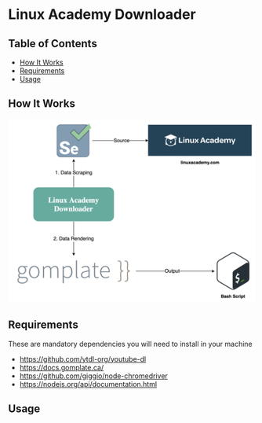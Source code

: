 # Linux Academy Downloader

## Table of Contents

<!-- START doctoc generated TOC please keep comment here to allow auto update -->
<!-- DON'T EDIT THIS SECTION, INSTEAD RE-RUN doctoc TO UPDATE -->

- [How It Works](#how-it-works)
- [Requirements](#requirements)
- [Usage](#usage)

<!-- END doctoc generated TOC please keep comment here to allow auto update -->

## How It Works

<div align="center"><img src="assets/linux-academy-downloader.png" width="900"></div>

## Requirements

These are mandatory dependencies you will need to install in your machine

- <https://github.com/ytdl-org/youtube-dl>
- <https://docs.gomplate.ca/>
- <https://github.com/giggio/node-chromedriver>
- <https://nodejs.org/api/documentation.html>

## Usage
